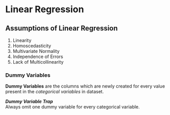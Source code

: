 # Linear Regression

## Assumptions of Linear Regression

1. Linearity  
2. Homoscedasticity  
3. Multivariate Normality  
4. Independence of Errors  
5. Lack of Multicollinearity  

### Dummy Variables
**Dummy Variables** are the columns which are newly created for every value present in the *categorical variables* in dataset.

***Dummy Variable Trap***  
Always omit one dummy variable for every categorical variable.